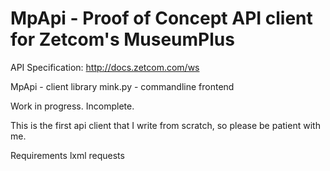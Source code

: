 # MpApi - Proof of Concept API client for Zetcom's MuseumPlus

API Specification: http://docs.zetcom.com/ws

MpApi   - client library
mink.py - commandline frontend

Work in progress. Incomplete.

This is the first api client that I write from scratch, so please be patient with me.


Requirements
lxml
requests